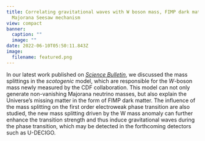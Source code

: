 ```yaml
---
title: Correlating gravitational waves with W boson mass, FIMP dark matter and
  Majorana Seesaw mechanism
view: compact
banner:
  caption: ""
  image: ""
date: 2022-06-10T05:50:11.843Z
image:
  filename: featured.png
---
```

In our latest work published on [*Science Bulletin*](https://www.sciencedirect.com/science/article/pii/S2095927322002572?via%3Dihub), we discussed the mass splittings in the *scotogenic* model, which are responsible for the *W*-boson mass newly measured by the CDF collaboration. This model can not only generate non-vanishing Majorana neutrino masses, but also explain the Universe’s missing matter in the form of FIMP dark matter. The influence of the mass splitting on the first order electroweak phase transition are also studied, the new mass splitting driven by the W mass anomaly can further enhance the transition strength and thus induce gravitational waves during the phase transition, which may be detected in the forthcoming detectors such as U-DECIGO.